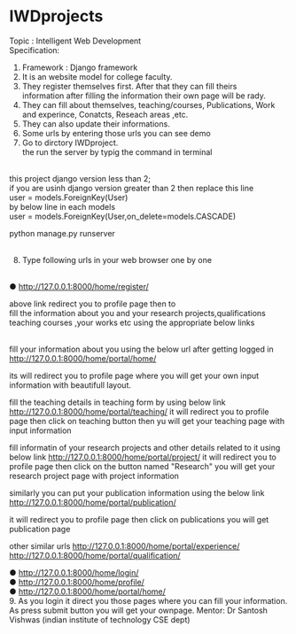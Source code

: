 # IWDprojects


Topic : Intelligent Web Development<br>
Specification:<br>
1. Framework : Django framework<br>
2. It is an website model for college faculty.<br>
3. They register themselves first. After that they can fill theirs<br>
information after filling the information their own page will be rady.<br>
4. They can fill about themselves, teaching/courses, Publications, Work<br>
and experince, Conatcts, Reseach areas ,etc.<br>
5. They can also update their informations.<br>
6. Some urls by entering those urls you can see demo<br>
7. Go to dirctory IWDproject.<br>
the run the server by typig the command in terminal<br><br>

this project django version less than 2;<br>
if you are usinh django version greater than 2 then replace
this line <br>
 user = models.ForeignKey(User)<br>
 by below line in each models<br>
 user = models.ForeignKey(User,on_delete=models.CASCADE)

python manage.py runserver<br><br>

8. Type following urls in your web browser one by one<br><br>

● http://127.0.0.1:8000/home/register/<br>

above link redirect you to profile page then to<br> fill the information about you and your research projects,qualifications<br>
teaching courses ,your works etc using the appropriate below links<br><br>

fill your information about you using the below url after getting logged in
http://127.0.0.1:8000/home/portal/home/

its will redirect you to profile page where you will get your own input information with beautifull layout.

fill the teaching details in teaching form by using below link<br> 
http://127.0.0.1:8000/home/portal/teaching/
it will redirect you to profile page then click on teaching button then yu will get your teaching page with input information 


fill informatin of your research projects and other details related to it using below link
http://127.0.0.1:8000/home/portal/project/
it will redirect you to profile page then click on the button named "Research"
you will get your research project page with project information


similarly you can put your publication information using the below link
http://127.0.0.1:8000/home/portal/publication/

it will redirect you to profile page then click on publications you will get publication page

other similar urls
http://127.0.0.1:8000/home/portal/experience/
http://127.0.0.1:8000/home/portal/qualification/


● http://127.0.0.1:8000/home/login/<br>
● http://127.0.0.1:8000/home/profile/<br>
● http://127.0.0.1:8000/home/portal/home/<br>
9. As you login it direct you those pages where you can fill your
information. As press submit button you will get your ownpage.
Mentor: Dr Santosh Vishwas (indian institute of technology CSE dept)<br>


  
